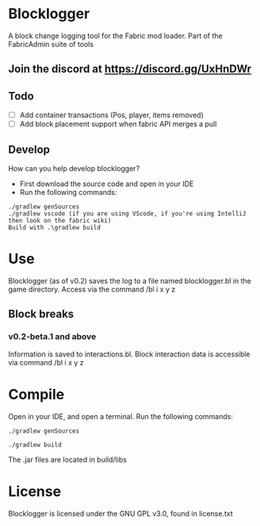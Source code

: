 # Blocklogger
A block change logging tool for the Fabric mod loader. Part of the FabricAdmin suite of tools
## Join the discord at https://discord.gg/UxHnDWr
## Todo
- [ ] Add container transactions (Pos, player, items removed)
- [ ] Add block placement support when fabric API merges a pull

## Develop
How can you help develop blocklogger?
- First download the source code and open in your IDE
- Run the following commands:

```
./gradlew genSources
./gradlew vscode (if you are using VScode, if you're using IntelliJ then look on the fabric wiki)
Build with .\gradlew build 
```

# Use
Blocklogger (as of v0.2) saves the log to a file named blocklogger.bl in the game directory. Access via the command /bl i x y z

## Block breaks
### v0.2-beta.1 and above
Information is saved to interactions.bl.
Block interaction data is accessible via command /bl i x y z

# Compile
Open in your IDE, and open a terminal. Run the following commands:
```
./gradlew genSources

./gradlew build
```
The .jar files are located in build/libs
# License
Blocklogger is licensed under the GNU GPL v3.0, found in license.txt
